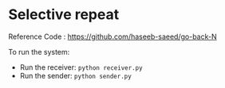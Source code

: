 # Selective repeat

Reference Code : https://github.com/haseeb-saeed/go-back-N

To run the system:
* Run the receiver:
`python receiver.py`
* Run the sender:
`python sender.py`

